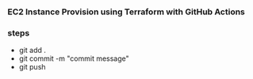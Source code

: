 ### EC2 Instance Provision using Terraform with GitHub Actions

### steps

- git add .
- git commit -m "commit message"
- git push

